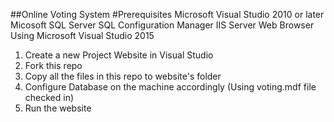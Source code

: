 ##Online Voting System
#Prerequisites
Microsoft Visual Studio 2010 or later
Micosoft SQL Server
SQL Configuration Manager
IIS Server
Web Browser
Using Microsoft Visual Studio 2015
1. Create a new Project Website in Visual Studio  
2. Fork this repo  
3. Copy all the files in this repo to website's folder  
4. Configure Database on the machine accordingly (Using voting.mdf file checked in)
5. Run the website 

